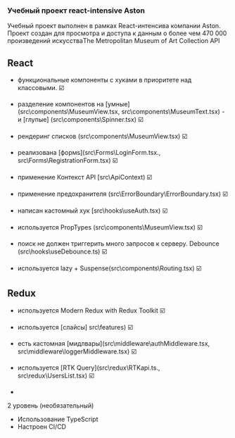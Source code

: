 ### Учебный проект react-intensive Aston

Учебный проект выполнен в рамках React-интенсива компании Aston.  
Проект создан для просмотра и доступа к данным о более чем 470 000 произведений искусстваThe Metropolitan Museum of Art Collection API

## React

- функциональные компоненты c хуками в приоритете над классовыми. ☑️

- разделение компонентов на [умные](src\components\MuseumView.tsx, src\components\MuseumText.tsx) - и [глупые] (src\components\Spinner.tsx) ☑️

- рендеринг списков (src\components\MuseumView.tsx) ☑️

- реализована [формs](src\Forms\LoginForm.tsx., src\Forms\RegistrationForm.tsx) ☑️

- применение Контекст API [src\ApiContext) ☑️

- применение предохранителя (src\ErrorBoundary\ErrorBoundary.tsx) ☑️

- написан кастомный хук [src\hooks\useAuth.tsx) ☑️

- используется PropTypes (src\components\MuseumView.tsx) ☑️

- поиск не должен триггерить много запросов к серверу. Debounce (src\hooks\useDebounce.ts) ☑️

- используется lazy + Suspense(src\components\Routing.tsx) ☑️


## Redux

- используется Modern Redux with Redux Toolkit ☑️

- используется [слайсы] src\features) ☑️

- есть кастомная [мидлвары](src\middleware\authMiddleware.tsx, src\middleware\loggerMiddleware.tsx) ☑️

- используется [RTK Query](src\redux\RTKapi.ts., src\redux\UsersList.tsx) ☑️
- 
2 уровень (необязательный)
  - Использование TypeScript
  - Настроен CI/CD
  

